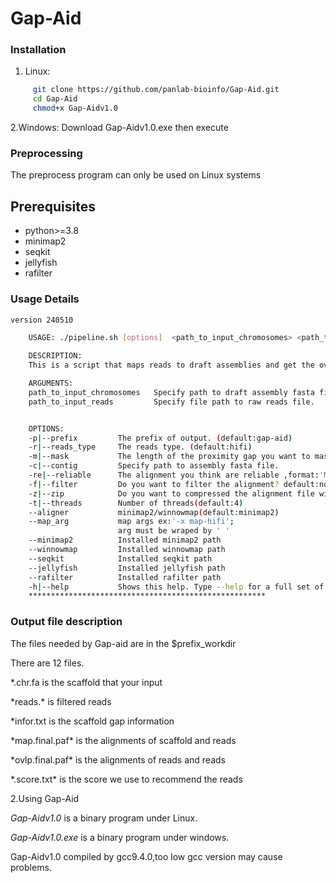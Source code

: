 # Gap-Aid



### Installation


1. Linux:
```bash  
     git clone https://github.com/panlab-bioinfo/Gap-Aid.git
     cd Gap-Aid
     chmod+x Gap-Aidv1.0
```  
2.Windows:
Download Gap-Aidv1.0.exe then execute

### Preprocessing

The preprocess program  can only be used on Linux systems

## Prerequisites

* python>=3.8
* minimap2
* seqkit
* jellyfish
* rafilter


### Usage Details

```bash  
version 240510

    USAGE: ./pipeline.sh [options]  <path_to_input_chromosomes> <path_to_input_reads>

    DESCRIPTION:
    This is a script that maps reads to draft assemblies and get the overlaps of reads

    ARGUMENTS:
    path_to_input_chromosomes   Specify path to draft assembly fasta file.
    path_to_input_reads         Specify file path to raw reads file.


    OPTIONS:
    -p|--prefix         The prefix of output. (default:gap-aid)
    -r|--reads_type     The reads type. (default:hifi)
    -m|--mask           The length of the proximity gap you want to mask (default:500000).
    -c|--contig         Specify path to assembly fasta file.
    -re|--reliable      The alignment you think are reliable ,format:'MapQ aligned_length'.default:'10 500'
    -f|--filter         Do you want to filter the alignment? default:no
    -z|--zip            Do you want to compressed the alignment file with gzip ? default:no
    -t|--threads        Number of threads(default:4)
    --aligner           minimap2/winnowmap(default:minimap2)
    --map_arg           map args ex:'-x map-hifi';
                        arg must be wraped by ' '
    --minimap2          Installed minimap2 path
    --winnowmap         Installed winnowmap path
    --seqkit            Installed seqkit path
    --jellyfish         Installed jellyfish path
    --rafilter          Installed rafilter path
    -h|--help           Shows this help. Type --help for a full set of options.
    *****************************************************
```
### Output file description
The files needed by Gap-aid are in the $prefix_workdir

There are 12 files.

*.chr.fa is the scaffold that your input

*reads.\* is filtered reads

*infor.txt is the scaffold gap information

*map.final.paf\* is the alignments of scaffold and reads

*ovlp.final.paf\* is the alignments of reads and reads

*.score.txt\* is the score we use to recommend the reads



2.Using Gap-Aid

*Gap-Aidv1.0* is a binary program under Linux.

*Gap-Aidv1.0.exe* is a binary program under windows.

Gap-Aidv1.0 compiled by gcc9.4.0,too low gcc version may cause problems.